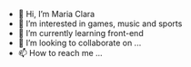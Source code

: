 - 👋 Hi, I’m Maria Clara
- 👀 I’m interested in games, music and sports 
- 🌱 I’m currently learning front-end
- 💞️ I’m looking to collaborate on ...
- 📫 How to reach me ...

<!---
MariaClr/MariaClr is a ✨ special ✨ repository because its `README.md` (this file) appears on your GitHub profile.
You can click the Preview link to take a look at your changes.
--->
